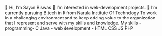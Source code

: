 👋 Hi, I’m Sayan Biswas
👀 I’m interested in web-development projects.
🌱 I’m currently pursuing B.tech in It from Narula Institute Of Technology
To work in a challenging environment and to keep adding value to the organization that I represent and serve with my skills and knowledge. My skills - programming- C Java - web development - HTML CSS JS PHP
